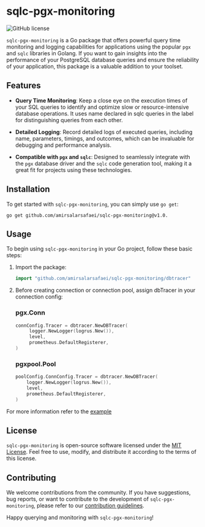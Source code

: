 # sqlc-pgx-monitoring

![GitHub license](https://img.shields.io/badge/license-MIT-blue.svg)

`sqlc-pgx-monitoring` is a Go package that offers powerful query time monitoring and logging capabilities for applications using the popular `pgx` and `sqlc` libraries in Golang. If you want to gain insights into the performance of your PostgreSQL database queries and ensure the reliability of your application, this package is a valuable addition to your toolset.

## Features

- **Query Time Monitoring**: Keep a close eye on the execution times of your SQL queries to identify and optimize slow or resource-intensive database operations. It uses name declared in sqlc queries in the label for distinguishing queries from each other.

- **Detailed Logging**: Record detailed logs of executed queries, including name, parameters, timings, and outcomes, which can be invaluable for debugging and performance analysis.

- **Compatible with `pgx` and `sqlc`**: Designed to seamlessly integrate with the `pgx` database driver and the `sqlc` code generation tool, making it a great fit for projects using these technologies.

## Installation

To get started with `sqlc-pgx-monitoring`, you can simply use `go get`:

```shell
go get github.com/amirsalarsafaei/sqlc-pgx-monitoring@v1.0.
```

## Usage

To begin using `sqlc-pgx-monitoring` in your Go project, follow these basic steps:

1. Import the package:
   ```go
   import "github.com/amirsalarsafaei/sqlc-pgx-monitoring/dbtracer"
   ```

2. Before creating connection or connection pool, assign dbTracer in your connection config:

   ### pgx.Conn
   ```go
   connConfig.Tracer = dbtracer.NewDBTracer(
        logger.NewLogger(logrus.New()),
        level,
        prometheus.DefaultRegisterer,
   )
   ```
   ### pgxpool.Pool
   ```go
   poolConfig.ConnConfig.Tracer = dbtracer.NewDBTracer(
       logger.NewLogger(logrus.New()),
       level,
       prometheus.DefaultRegisterer,
   )
   ```

For more information refer to the [example](internal/example)

## License

`sqlc-pgx-monitoring` is open-source software licensed under the [MIT License](LICENSE). Feel free to use, modify, and distribute it according to the terms of this license.

## Contributing

We welcome contributions from the community. If you have suggestions, bug reports, or want to contribute to the development of `sqlc-pgx-monitoring`, please refer to our [contribution guidelines](CONTRIBUTING.md).

Happy querying and monitoring with `sqlc-pgx-monitoring`!
